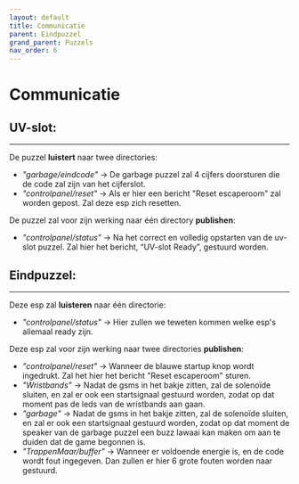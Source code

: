 ```yaml
---
layout: default
title: Communicatie
parent: Eindpuzzel
grand_parent: Puzzels
nav_order: 6
---
```



# Communicatie

## UV-slot:

---

De puzzel **luistert** naar twee directories:
* *"garbage/eindcode"* -> De garbage puzzel zal 4 cijfers doorsturen die de code zal zijn van het cijferslot.
* *"controlpanel/reset"* -> Als er hier een bericht "Reset escaperoom" zal worden gepost. Zal deze esp zich resetten.

De puzzel zal voor zijn werking naar één directory **publishen**:
* *"controlpanel/status"* -> Na het correct en volledig opstarten van de uv-slot puzzel. Zal hier het bericht, “UV-slot Ready”,  gestuurd worden.



## Eindpuzzel:

---

Deze esp zal **luisteren** naar één directorie:
* *"controlpanel/status"* -> Hier zullen we teweten kommen welke esp's allemaal ready zijn.

Deze esp zal voor zijn werking naar twee directories **publishen**:
* *"controlpanel/reset"* -> Wanneer de blauwe startup knop wordt ingedrukt. Zal het hier het bericht "Reset escaperoom" sturen.
* *"Wristbands"* -> Nadat de gsms in het bakje zitten, zal de solenoïde sluiten, en zal er ook een startsignaal gestuurd worden, zodat op dat moment pas de leds van de wristbands aan gaan.
* *"garbage"* -> Nadat de gsms in het bakje zitten, zal de solenoïde sluiten, en zal er ook een startsignaal gestuurd worden, zodat op dat moment de speaker van de garbage puzzel een buzz lawaai kan maken om aan te duiden dat de game begonnen is. 
* *"TrappenMaar/buffer"* -> Wanneer er voldoende energie is, en de code wordt fout ingegeven. Dan zullen er hier 6 grote fouten worden naar gestuurd.
